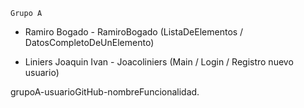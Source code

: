 	Grupo A

 - Ramiro Bogado - RamiroBogado (ListaDeElementos / DatosCompletoDeUnElemento)

 - Liniers Joaquin Ivan - Joacoliniers (Main / Login / Registro nuevo usuario)


grupoA-usuarioGitHub-nombreFuncionalidad.  
